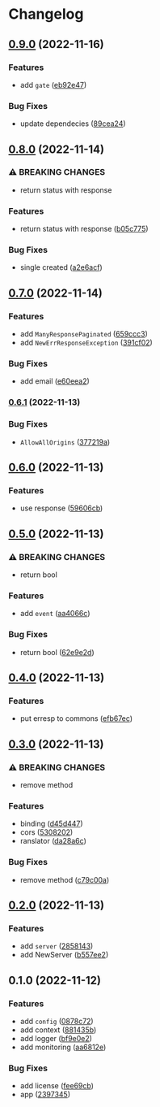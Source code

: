 # Changelog

## [0.9.0](https://www.github.com/glocurrency/commons/compare/v0.8.0...v0.9.0) (2022-11-16)


### Features

* add `gate` ([eb92e47](https://www.github.com/glocurrency/commons/commit/eb92e47702dcbdac7cd52a8cd664aacc732f688b))


### Bug Fixes

* update dependecies ([89cea24](https://www.github.com/glocurrency/commons/commit/89cea2427552deb25db0ff454ebac232995095fe))

## [0.8.0](https://www.github.com/glocurrency/commons/compare/v0.7.0...v0.8.0) (2022-11-14)


### ⚠ BREAKING CHANGES

* return status with response

### Features

* return status with response ([b05c775](https://www.github.com/glocurrency/commons/commit/b05c775f5385a59b5324eb7a0ec511affccea77a))


### Bug Fixes

* single created ([a2e6acf](https://www.github.com/glocurrency/commons/commit/a2e6acff2e65d1da1bd014adedfa0cd5c3ce59c3))

## [0.7.0](https://www.github.com/glocurrency/commons/compare/v0.6.1...v0.7.0) (2022-11-14)


### Features

* add `ManyResponsePaginated` ([659ccc3](https://www.github.com/glocurrency/commons/commit/659ccc3c5b97cb9e9bca539dcf71398f865b97ed))
* add `NewErrResponseException` ([391cf02](https://www.github.com/glocurrency/commons/commit/391cf026d364ce41e1dc4b69b3782c6fe97aa43b))


### Bug Fixes

* add email ([e60eea2](https://www.github.com/glocurrency/commons/commit/e60eea2bdda9ade898cfb5a8fa9b22b6626ab156))

### [0.6.1](https://www.github.com/glocurrency/commons/compare/v0.6.0...v0.6.1) (2022-11-13)


### Bug Fixes

* `AllowAllOrigins` ([377219a](https://www.github.com/glocurrency/commons/commit/377219a39701f2a4e2354f15fb16e43f519bcbf4))

## [0.6.0](https://www.github.com/glocurrency/commons/compare/v0.5.0...v0.6.0) (2022-11-13)


### Features

* use response ([59606cb](https://www.github.com/glocurrency/commons/commit/59606cb3385a91dc3f8ded67b5ca1c31b066f0e4))

## [0.5.0](https://www.github.com/glocurrency/commons/compare/v0.4.0...v0.5.0) (2022-11-13)


### ⚠ BREAKING CHANGES

* return bool

### Features

* add `event` ([aa4066c](https://www.github.com/glocurrency/commons/commit/aa4066c6119a59c34e42db8f0c490e222e2a3e80))


### Bug Fixes

* return bool ([62e9e2d](https://www.github.com/glocurrency/commons/commit/62e9e2d43939f85f73a34eeb725716bb347cb49f))

## [0.4.0](https://www.github.com/glocurrency/commons/compare/v0.3.0...v0.4.0) (2022-11-13)


### Features

* put erresp to commons ([efb67ec](https://www.github.com/glocurrency/commons/commit/efb67ec1927547053f87010abd03628cb0ac35d8))

## [0.3.0](https://www.github.com/glocurrency/commons/compare/v0.2.0...v0.3.0) (2022-11-13)


### ⚠ BREAKING CHANGES

* remove method

### Features

* binding ([d45d447](https://www.github.com/glocurrency/commons/commit/d45d44784d6cb2bd9d67ed466443efce0d0c476d))
* cors ([5308202](https://www.github.com/glocurrency/commons/commit/5308202ba9fa3082c8b4a84f6711156bb810f267))
* ranslator ([da28a6c](https://www.github.com/glocurrency/commons/commit/da28a6c39a1932501014181101ae592076f85475))


### Bug Fixes

* remove method ([c79c00a](https://www.github.com/glocurrency/commons/commit/c79c00a048637eb3a98ee2dedb90655ebbe77d1e))

## [0.2.0](https://www.github.com/glocurrency/commons/compare/v0.1.0...v0.2.0) (2022-11-13)


### Features

* add `server` ([2858143](https://www.github.com/glocurrency/commons/commit/2858143d8454c6edb5d4940643488182f1bfbdc5))
* add NewServer ([b557ee2](https://www.github.com/glocurrency/commons/commit/b557ee2dcf31b6f63c39b3b360b4d5e570329c74))

## 0.1.0 (2022-11-12)


### Features

* add `config` ([0878c72](https://www.github.com/glocurrency/commons/commit/0878c7209d7b28c2f3b43ebbeb2d09abc99bfe6c))
* add context ([881435b](https://www.github.com/glocurrency/commons/commit/881435b80afa337f5cce644595a79dadcc2c627e))
* add logger ([bf9e0e2](https://www.github.com/glocurrency/commons/commit/bf9e0e22363143c583efa815dfcbd19098017df3))
* add monitoring ([aa6812e](https://www.github.com/glocurrency/commons/commit/aa6812e38c16351fe71604979e72185bfebb9696))


### Bug Fixes

* add license ([fee69cb](https://www.github.com/glocurrency/commons/commit/fee69cb263efd82062d91aa98d85265e5065f619))
* app ([2397345](https://www.github.com/glocurrency/commons/commit/2397345df9839b6040ab36507af2563f6e1038ff))
